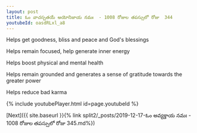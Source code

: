 ```yaml
---
layout: post
title: ఓం వాచస్పతయే అయోనిజాయ నమః  - 1008 రోజుల తపస్సులో రోజు  344
youtubeId: oasdRLxl_a8
---
```

 
 
Helps get goodness, bliss and peace and God's blessings
 
Helps remain focused, help generate inner energy 
 
Helps boost physical and mental health 
 
Helps remain grounded and generates a sense of gratitude towards the greater power 
 
Helps reduce bad karma
 
 
 
 


{% include youtubePlayer.html id=page.youtubeId %}
 
[Next]({{ site.baseurl }}{% link  split2/_posts/2019-12-17-ఓం అవ్యక్తాయ నమః  - 1008 రోజుల తపస్సులో రోజు  345.md%})
 
